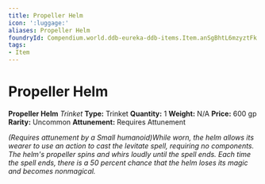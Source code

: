 ```yaml
---
title: Propeller Helm
icon: ':luggage:'
aliases: Propeller Helm
foundryId: Compendium.world.ddb-eureka-ddb-items.Item.anSgBhtL6mzyztFk
tags:
- Item
---
```


# Propeller Helm

**Propeller Helm**
_Trinket_
**Type:** Trinket
**Quantity:** 1
**Weight:** N/A
**Price:** 600 gp
**Rarity:** Uncommon
**Attunement:** Requires Attunement

*<div class="item-attunement"><i>(Requires attunement by a Small humanoid)</i>While worn, the helm allows its wearer to use an action to cast the levitate spell, requiring no components. The helm's propeller spins and whirs loudly until the spell ends. Each time the spell ends, there is a 50 percent chance that the helm loses its magic and becomes nonmagical.*